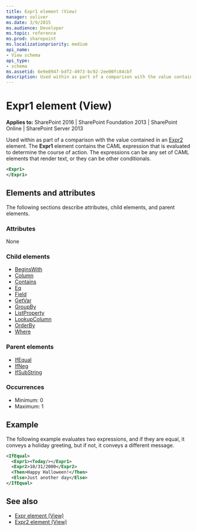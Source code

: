 ```yaml
---
title: Expr1 element (View)
manager: soliver
ms.date: 3/9/2015
ms.audience: Developer
ms.topic: reference
ms.prod: sharepoint
ms.localizationpriority: medium
api_name:
- View schema
api_type:
- schema
ms.assetid: 6e9e8947-bdf2-4973-bc92-2ee00fc84cbf
description: Used within as part of a comparison with the value contained in an Expr2 element. 
---
```


# Expr1 element (View)

**Applies to:** SharePoint 2016 | SharePoint Foundation 2013 | SharePoint Online | SharePoint Server 2013
  
Used within as part of a comparison with the value contained in an [Expr2](expr2-element-view.md) element. The **Expr1** element contains the CAML expression that is evaluated to determine the course of action. The expressions can be any set of CAML elements that render text, or they can be other conditionals. 
  
```XML
<Expr1>
</Expr1>
```

## Elements and attributes

The following sections describe attributes, child elements, and parent elements.

### Attributes

None
   
### Child elements

- [BeginsWith](beginswith-element-query.md)
- [Column](column-element-view.md)
- [Contains](contains-element-query.md)
- [Eq](eq-element-query.md)
- [Field](field-element-view.md)
- [GetVar](getvar-element-view.md)
- [GroupBy](groupby-element-query.md)
- [ListProperty](listproperty-element-view.md)
- [LookupColumn](lookupcolumn-element-view.md)
- [OrderBy](orderby-element-query.md)
- [Where](where-element-query.md)
   
### Parent elements

- [IfEqual](ifequal-element-view.md)
- [IfNeg](ifneg-element-view.md)
- [IfSubString](ifsubstring-element-view.md)
   
### Occurrences

- Minimum: 0
- Maximum: 1 
   
## Example

The following example evaluates two expressions, and if they are equal, it conveys a holiday greeting, but if not, it conveys a different message.
  
```XML
<IfEqual>
  <Expr1><Today/></Expr1>
  <Expr2>10/31/2000</Expr2>
  <Then>Happy Halloween!</Then>
  <Else>Just another day</Else>
</IfEqual>
```

## See also

- [Expr element (View)](expr-element-view.md) 
- [Expr2 element (View)](expr2-element-view.md)

